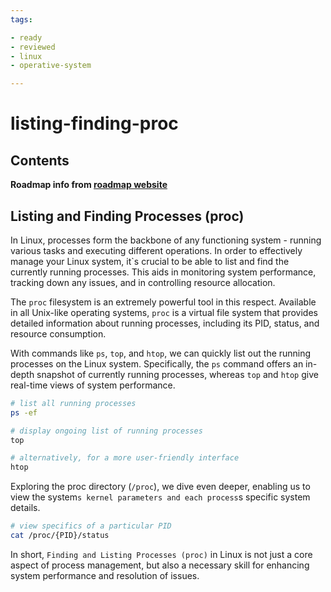 ```yaml
---
tags:

- ready
- reviewed
- linux
- operative-system

---
```


# listing-finding-proc

## Contents

__Roadmap info from [roadmap website](https://roadmap.sh/linux/process-management/listing-finding-proc)__

## Listing and Finding Processes (proc)

In Linux, processes form the backbone of any functioning system - running various tasks and executing different operations. In order to effectively manage your Linux system, it`s crucial to be able to list and find the currently running processes. This aids in monitoring system performance, tracking down any issues, and in controlling resource allocation.

The `proc` filesystem is an extremely powerful tool in this respect. Available in all Unix-like operating systems, `proc` is a virtual file system that provides detailed information about running processes, including its PID, status, and resource consumption.

With commands like `ps`, `top`, and `htop`, we can quickly list out the running processes on the Linux system. Specifically, the `ps` command offers an in-depth snapshot of currently running processes, whereas `top` and `htop` give real-time views of system performance.

```bash
# list all running processes
ps -ef 

# display ongoing list of running processes 
top

# alternatively, for a more user-friendly interface
htop

```

Exploring the proc directory (`/proc`), we dive even deeper, enabling us to view the system`s kernel parameters and each process`s specific system details.

```bash
# view specifics of a particular PID
cat /proc/{PID}/status

```

In short, `Finding and Listing Processes (proc)` in Linux is not just a core aspect of process management, but also a necessary skill for enhancing system performance and resolution of issues.
